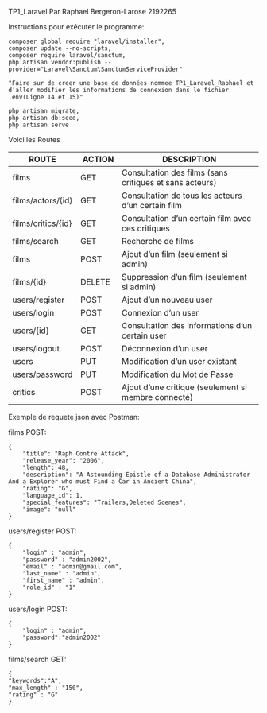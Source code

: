 TP1_Laravel Par Raphael Bergeron-Larose 2192265

Instructions pour exécuter le programme:
    
    composer global require "laravel/installer",
    composer update --no-scripts,
    composer require laravel/sanctum,
    php artisan vendor:publish -- provider="Laravel\Sanctum\SanctumServiceProvider"

    "Faire sur de creer une base de données nommee TP1_Laravel_Raphael et d'aller modifier les informations de connexion dans le fichier .env(Ligne 14 et 15)"

    php artisan migrate,
    php artisan db:seed,
    php artisan serve


Voici les Routes

|ROUTE | ACTION | DESCRIPTION |
|------|--------|-------------|
| films                    | GET        | Consultation des films (sans critiques et sans acteurs)   |
| films/actors/{id}        | GET        | Consultation de tous les acteurs d’un certain film        |
| films/critics/{id}       | GET        | Consultation d’un certain film avec ces critiques         |
| films/search             | GET        | Recherche de films                                        |
| films                    | POST       | Ajout d’un film (seulement si admin)                      |
| films/{id}               | DELETE     | Suppression d’un film (seulement si admin)                |
| users/register           | POST       | Ajout d’un nouveau user                                   |
| users/login              | POST       | Connexion d’un user                                       |
| users/{id}               | GET        | Consultation des informations d’un certain user           |
| users/logout             | POST       | Déconnexion d’un user                                     |
| users                    | PUT        | Modification d’un user existant                           |
| users/password           | PUT        | Modification du Mot de Passe                              |
| critics                  | POST       | Ajout d’une critique (seulement si membre connecté)       |

Exemple de requete json avec Postman:

films POST:
        
    {            
        "title": "Raph Contre Attack",
        "release_year": "2006",
        "length": 48,
        "description": "A Astounding Epistle of a Database Administrator And a Explorer who must Find a Car in Ancient China",
        "rating": "G",
        "language_id": 1,
        "special_features": "Trailers,Deleted Scenes",
        "image": "null"
    }

users/register POST:

    {
        "login" : "admin",
        "password" : "admin2002",
        "email" : "admin@gmail.com",
        "last_name" : "admin",
        "first_name" : "admin",
        "role_id" : "1"
    }

users/login POST:

    {
        "login" : "admin",
        "password":"admin2002"   
    }

films/search GET:

    {
    "keywords":"A",
    "max_length" : "150",
    "rating" : "G"
    }
